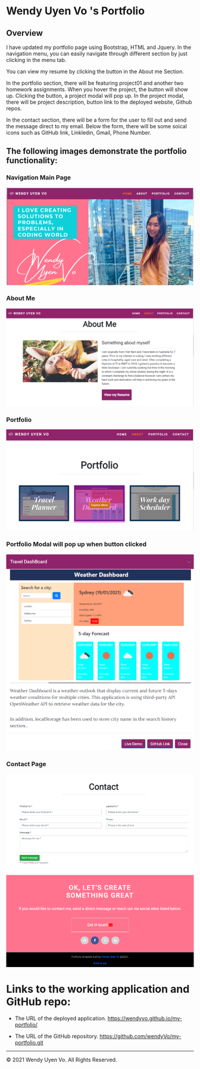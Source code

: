 # Wendy Uyen Vo 's Portfolio

## Overview
I have updated my portfolio page using Bootstrap, HTML and Jquery. In the navigation menu, you can easily navigate through different section by just clicking in the menu tab. 

You can view my resume by clicking the button in the About me Section.

 In the portfolio section, there will be featuring project01 and another two homework assignments. When you hover the project, the button will show up. Clicking the button, a project modal will pop up. In the project modal, there will be project description, button link to the deployed website, Github repos.

In the contact section, there will be a form for the user to fill out and send the message direct to my email. Below the form, there will be some soical icons such as GitHub link, Linkledin, Gmail, Phone Number.

## The following images demonstrate the portfolio functionality:

### Navigation Main Page

![main-page](Assets\screenshots\navigation.PNG)

### About Me

![about-me](Assets\screenshots\about-me.PNG)

### Portfolio

![portfolio](Assets\screenshots\portfolio-hover.png)

### Portfolio Modal will pop up when button clicked

![portfolio-modal](Assets\screenshots\modal.PNG)

### Contact Page

![contact](Assets\screenshots\contact.PNG)

![contact-icons](Assets\screenshots\icon-social.png)

# Links to the working application and GitHub repo:

* The URL of the deployed application.
https://wendyvo.github.io/my-portfolio/


* The URL of the GitHub repository.
https://github.com/wendyVo/my-portfolio.git


- - -
© 2021 Wendy Uyen Vo. All Rights Reserved.
